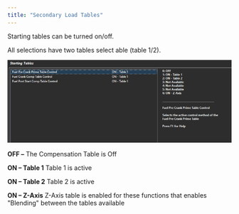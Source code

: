 ```yaml
---
title: "Secondary Load Tables"
---
```


Starting tables can be turned on/off. &nbsp;


All selections have two tables select able (table 1/2).&nbsp;


![Image](</img/NewItem737.png>)



**OFF –** The Compensation Table is Off


**ON – Table 1** Table 1 is active&nbsp;


**ON – Table 2** Table 2 is active&nbsp;


**ON – Z-Axis** Z-Axis table is enabled for these functions that enables "Blending" between the tables available


